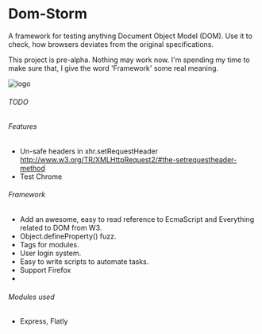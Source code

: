 Dom-Storm
=========

A framework for testing anything Document Object Model (DOM). Use it to check, how browsers deviates from the original specifications.

This project is pre-alpha. Nothing may work now. I'm spending my time to make sure that, I give the word 'Framework' some real meaning.


![logo](https://raw.github.com/skepticfx/Dom-Storm/master/public/imgs/dom-storm-logo.png)

###### TODO


###### Features 
* Un-safe headers in xhr.setRequestHeader
	http://www.w3.org/TR/XMLHttpRequest2/#the-setrequestheader-method
* Test Chrome


###### Framework

* Add an awesome, easy to read reference to EcmaScript and Everything related to DOM from W3.
* Object.defineProperty() fuzz.
* Tags for modules.
* User login system.
* Easy to write scripts to automate tasks.
* Support Firefox	
* 

###### Modules used

* Express, Flatly

